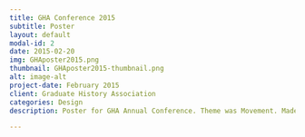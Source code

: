 ```yaml
---
title: GHA Conference 2015
subtitle: Poster
layout: default
modal-id: 2
date: 2015-02-20
img: GHAposter2015.png
thumbnail: GHAposter2015-thumbnail.png
alt: image-alt
project-date: February 2015
client: Graduate History Association
categories: Design
description: Poster for GHA Annual Conference. Theme was Movement. Made in Photoshop.

---
```

